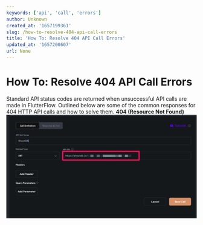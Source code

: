 ```yaml
---
keywords: ['api', 'call', 'errors']
author: Unknown
created_at: '1657199361'
slug: /how-to-resolve-404-api-call-errors
title: 'How To: Resolve 404 API Call Errors'
updated_at: '1657200607'
url: None
---
```

# How To: Resolve 404 API Call Errors

Standard API status codes are returned when unsuccessful API calls are made in FlutterFlow. Outlined below are some of the common responses for 404 HTTP API calls and how to solve them.
**404 (Resource Not Found)**
​
![](../assets/20250430121358370953.png)